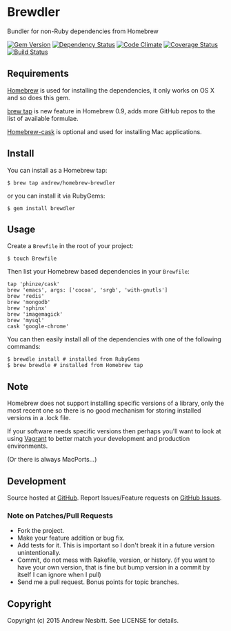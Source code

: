 # Brewdler

Bundler for non-Ruby dependencies from Homebrew

[![Gem Version](https://badge.fury.io/rb/brewdler.png)](http://badge.fury.io/rb/brewdler)
[![Dependency Status](https://gemnasium.com/andrew/brewdler.png)](https://gemnasium.com/andrew/brewdler)
[![Code Climate](https://codeclimate.com/github/andrew/brewdler.png)](https://codeclimate.com/github/andrew/brewdler)
[![Coverage Status](https://coveralls.io/repos/andrew/brewdler/badge.png)](https://coveralls.io/r/andrew/brewdler)
[![Build Status](https://travis-ci.org/andrew/brewdler.png)](https://travis-ci.org/andrew/brewdler)

## Requirements

[Homebrew](http://github.com/Homebrew/homebrew) is used for installing the dependencies, it only works on OS X and so does this gem.

[brew tap](https://github.com/Homebrew/homebrew/blob/master/share/doc/homebrew/brew-tap.md) is new feature in Homebrew 0.9, adds more GitHub repos to the list of available formulae.

[Homebrew-cask](http://github.com/caskroom/homebrew-cask) is optional and used for installing Mac applications.

## Install

You can install as a Homebrew tap:

    $ brew tap andrew/homebrew-brewdler

or you can install it via RubyGems:

    $ gem install brewdler

## Usage

Create a `Brewfile` in the root of your project:

    $ touch Brewfile

Then list your Homebrew based dependencies in your `Brewfile`:

    tap 'phinze/cask'
    brew 'emacs', args: ['cocoa', 'srgb', 'with-gnutls']
    brew 'redis'
    brew 'mongodb'
    brew 'sphinx'
    brew 'imagemagick'
    brew 'mysql'
    cask 'google-chrome'

You can then easily install all of the dependencies with one of the following commands:

    $ brewdle install # installed from RubyGems
    $ brew brewdle # installed from Homebrew tap

## Note

Homebrew does not support installing specific versions of a library, only the most recent one so there is no good mechanism for storing installed versions in a .lock file.

If your software needs specific versions then perhaps you'll want to look at using [Vagrant](http://vagrantup.com/) to better match your development and production environments.

(Or there is always MacPorts...)

## Development

Source hosted at [GitHub](http://github.com/andrew/brewdler).
Report Issues/Feature requests on [GitHub Issues](http://github.com/andrew/brewdler/issues).

### Note on Patches/Pull Requests

 * Fork the project.
 * Make your feature addition or bug fix.
 * Add tests for it. This is important so I don't break it in a
   future version unintentionally.
 * Commit, do not mess with Rakefile, version, or history.
   (if you want to have your own version, that is fine but bump version in a commit by itself I can ignore when I pull)
 * Send me a pull request. Bonus points for topic branches.

## Copyright

Copyright (c) 2015 Andrew Nesbitt. See LICENSE for details.
